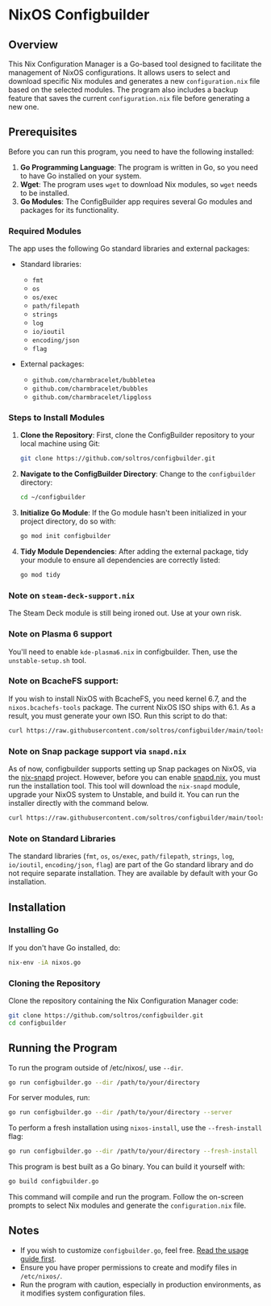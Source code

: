 # NixOS Configbuilder

## Overview

This Nix Configuration Manager is a Go-based tool designed to facilitate the management of NixOS configurations. It allows users to select and download specific Nix modules and generates a new `configuration.nix` file based on the selected modules. The program also includes a backup feature that saves the current `configuration.nix` file before generating a new one.

## Prerequisites

Before you can run this program, you need to have the following installed:

1. **Go Programming Language**: The program is written in Go, so you need to have Go installed on your system.
2. **Wget**: The program uses `wget` to download Nix modules, so `wget` needs to be installed.
3. **Go Modules**: The ConfigBuilder app requires several Go modules and packages for its functionality.

### Required Modules

The app uses the following Go standard libraries and external packages:

- Standard libraries:
  - `fmt`
  - `os`
  - `os/exec`
  - `path/filepath`
  - `strings`
  - `log`
  - `io/ioutil`
  - `encoding/json`
  - `flag`

- External packages:
  - `github.com/charmbracelet/bubbletea`
  - `github.com/charmbracelet/bubbles`
  - `github.com/charmbracelet/lipgloss`

### Steps to Install Modules

1. **Clone the Repository**: First, clone the ConfigBuilder repository to your local machine using Git:
    ```sh
    git clone https://github.com/soltros/configbuilder.git
    ```

2. **Navigate to the ConfigBuilder Directory**: Change to the `configbuilder` directory:
    ```sh
    cd ~/configbuilder
    ```

3. **Initialize Go Module**: If the Go module hasn't been initialized in your project directory, do so with:
    ```sh
    go mod init configbuilder
    ```

4. **Tidy Module Dependencies**: After adding the external package, tidy your module to ensure all dependencies are correctly listed:
    ```sh
    go mod tidy
    ```

### Note on `steam-deck-support.nix`

The Steam Deck module is still being ironed out. Use at your own risk.

### Note on Plasma 6 support

You'll need to enable `kde-plasma6.nix` in configbuilder. Then, use the `unstable-setup.sh` tool.

### Note on BcacheFS support:

If you wish to install NixOS with BcacheFS, you need kernel 6.7, and the `nixos.bcachefs-tools` package. The current NixOS ISO ships with 6.1. As a result, you must generate your own ISO. Run this script to do that:

```sh
curl https://raw.githubusercontent.com/soltros/configbuilder/main/tools/bcachfs-iso-builder.sh | sh
```

### Note on Snap package support via `snapd.nix`

As of now, configbuilder supports setting up Snap packages on NixOS, via the [nix-snapd](https://github.com/io12/nix-snapd) project. However, before you can enable [snapd.nix](https://github.com/soltros/configbuilder/blob/main/modules/snapd.nix), you must run the installation tool. This tool will download the `nix-snapd` module, upgrade your NixOS system to Unstable, and build it. You can run the installer directly with the command below.

```sh
curl https://raw.githubusercontent.com/soltros/configbuilder/main/tools/snapd-installer.sh | sh
```

### Note on Standard Libraries

The standard libraries (`fmt`, `os`, `os/exec`, `path/filepath`, `strings`, `log`, `io/ioutil`, `encoding/json`, `flag`) are part of the Go standard library and do not require separate installation. They are available by default with your Go installation.

## Installation

### Installing Go

If you don't have Go installed, do:

```sh
nix-env -iA nixos.go
```

### Cloning the Repository

Clone the repository containing the Nix Configuration Manager code:
```sh
git clone https://github.com/soltros/configbuilder.git
cd configbuilder
```

## Running the Program

To run the program outside of /etc/nixos/, use `--dir`.
```sh
go run configbuilder.go --dir /path/to/your/directory
```

For server modules, run:
```sh
go run configbuilder.go --dir /path/to/your/directory --server
```

To perform a fresh installation using `nixos-install`, use the `--fresh-install` flag:
```sh
go run configbuilder.go --dir /path/to/your/directory --fresh-install
```

This program is best built as a Go binary. You can build it yourself with:
```sh
go build configbuilder.go
```

This command will compile and run the program. Follow the on-screen prompts to select Nix modules and generate the `configuration.nix` file.

## Notes

- If you wish to customize `configbuilder.go`, feel free. [Read the usage guide first](https://github.com/soltros/configbuilder/blob/main/USAGE.md).
- Ensure you have proper permissions to create and modify files in `/etc/nixos/`.
- Run the program with caution, especially in production environments, as it modifies system configuration files.
